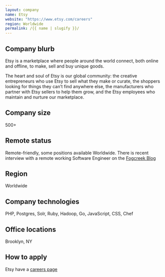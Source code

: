 ```yaml
---
layout: company
name: Etsy
website: "https://www.etsy.com/careers"
region: Worldwide
permalink: /{{ name | slugify }}/
---
```


## Company blurb

Etsy is a marketplace where people around the world connect, both online and offline, to make, sell and buy unique goods.

The heart and soul of Etsy is our global community: the creative entrepreneurs who use Etsy to sell what they make or curate, the shoppers looking for things they can’t find anywhere else, the manufacturers who partner with Etsy sellers to help them grow, and the Etsy employees who maintain and nurture our marketplace.

## Company size

500+

## Remote status

Remote-friendly, some positions available Worldwide. There is recent interview with a remote working Software Engineer on the [Fogcreek Blog](http://blog.fogcreek.com/secrets-behind-etsys-remote-working-success-interview-with-brad-greenlee/)

## Region

Worldwide

## Company technologies

PHP, Postgres, Solr, Ruby, Hadoop, Go, JavaScript, CSS, Chef

## Office locations

Brooklyn, NY

## How to apply

Etsy have a [careers page](https://www.etsy.com/careers)